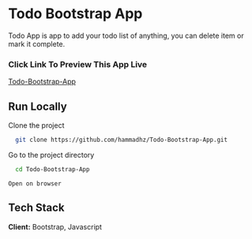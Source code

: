 
# Todo Bootstrap App

Todo App is app to add your todo list of anything, you can delete item or mark it complete.

### Click Link To Preview This App Live

[Todo-Bootstrap-App](https://hammadhz.github.io/Todo-Bootstrap-App/)


## Run Locally

Clone the project

```bash
  git clone https://github.com/hammadhz/Todo-Bootstrap-App.git
```

Go to the project directory

```bash
  cd Todo-Bootstrap-App
```

```
Open on browser
```

## Tech Stack

**Client:** Bootstrap, Javascript


